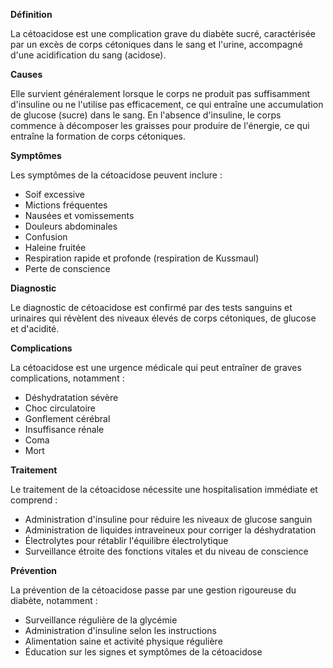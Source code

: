 **Définition**

La cétoacidose est une complication grave du diabète sucré, caractérisée par un excès de corps cétoniques dans le sang et l'urine, accompagné d'une acidification du sang (acidose).

**Causes**

Elle survient généralement lorsque le corps ne produit pas suffisamment d'insuline ou ne l'utilise pas efficacement, ce qui entraîne une accumulation de glucose (sucre) dans le sang. En l'absence d'insuline, le corps commence à décomposer les graisses pour produire de l'énergie, ce qui entraîne la formation de corps cétoniques.

**Symptômes**

Les symptômes de la cétoacidose peuvent inclure :

* Soif excessive
* Mictions fréquentes
* Nausées et vomissements
* Douleurs abdominales
* Confusion
* Haleine fruitée
* Respiration rapide et profonde (respiration de Kussmaul)
* Perte de conscience

**Diagnostic**

Le diagnostic de cétoacidose est confirmé par des tests sanguins et urinaires qui révèlent des niveaux élevés de corps cétoniques, de glucose et d'acidité.

**Complications**

La cétoacidose est une urgence médicale qui peut entraîner de graves complications, notamment :

* Déshydratation sévère
* Choc circulatoire
* Gonflement cérébral
* Insuffisance rénale
* Coma
* Mort

**Traitement**

Le traitement de la cétoacidose nécessite une hospitalisation immédiate et comprend :

* Administration d'insuline pour réduire les niveaux de glucose sanguin
* Administration de liquides intraveineux pour corriger la déshydratation
* Électrolytes pour rétablir l'équilibre électrolytique
* Surveillance étroite des fonctions vitales et du niveau de conscience

**Prévention**

La prévention de la cétoacidose passe par une gestion rigoureuse du diabète, notamment :

* Surveillance régulière de la glycémie
* Administration d'insuline selon les instructions
* Alimentation saine et activité physique régulière
* Éducation sur les signes et symptômes de la cétoacidose